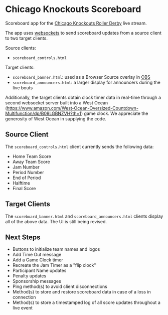 # Chicago Knockouts Scoreboard
Scoreboard app for the [Chicago Knockouts Roller Derby](http://chicagoknockouts.com) live stream.

The app uses [websockets](https://websockets.readthedocs.io/en/stable/) to send scoreboard updates from a source client to two target clients.

Source clients: 
- `scoreboard_controls.html`

Target clients:
- `scoreboard_banner.html`: used as a Browser Source overlay in [OBS](https://obsproject.com)
- `scoreboard_announcers.html`: a larger display for announcers during the live bouts

Additionally, the target clients obtain clock timer data in real-time through a second websocket server built into a West Ocean (https://www.amazon.com/West-Ocean-Oversized-Countdown-Multifunction/dp/B08LGBNZVH?th=1) game clock.  We appreciate the generosity of West Ocean in supplying the code.

## Source Client
The `scoreboard_controls.html` client currently sends the following data:
- Home Team Score
- Away Team Score
- Jam Number
- Period Number
- End of Period
- Halftime
- Final Score

## Target Clients
The `scoreboard_banner.html` and `scoreboard_announcers.html` clients display all of the above data.  The UI is still being revised.

## Next Steps
- Buttons to initialize team names and logos
- Add Time Out message
- Add a Game Clock timer
- Recreate the Jam Timer as a "flip clock"
- Participant Name updates
- Penalty updates
- Sponsorship messages
- Ping method(s) to avoid client disconnections
- Method(s) to store and restore scoreboard data in case of a loss in connection
- Method(s) to store a timestamped log of all score updates throughout a live event
